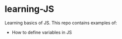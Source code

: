 # learning-JS
Learning basics of JS. This repo contains examples of:
-   How to define variables in JS